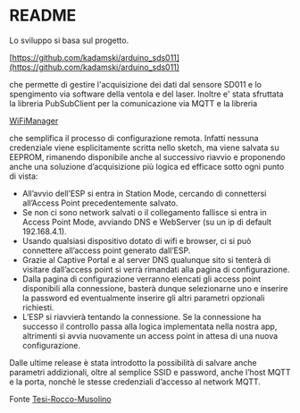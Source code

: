 # README #

Lo sviluppo si basa sul progetto.

[https://github.com/kadamski/arduino_sds011](https://github.com/kadamski/arduino_sds011)

che permette di gestire l'acquisizione dei dati dal sensore SD011 e lo spengimento via software della ventola e del laser.
Inoltre e' stata sfruttata la libreria PubSubClient per la comunicazione via MQTT e la libreria 

[WiFiManager](https://github.com/tzapu/WiFiManager)

che semplifica il processo di configurazione remota. Infatti nessuna credenziale viene esplicitamente scritta nello sketch, ma viene salvata su EEPROM, rimanendo disponibile anche al successivo riavvio e proponendo anche una soluzione d’acquisizione più logica ed efficace sotto ogni punto di vista:

  - All’avvio dell’ESP si entra in Station Mode, cercando di connettersi all’Access Point precedentemente salvato.
  - Se non ci sono network salvati o il collegamento fallisce si entra in Access Point Mode, avviando DNS e WebServer (su un ip di default 192.168.4.1).
  - Usando qualsiasi dispositivo dotato di wifi e browser, ci si può connettere all’access point generato dall’ESP.
  - Grazie al Captive Portal e al server DNS qualunque sito si tenterà di visitare dall’access point si verrà rimandati alla pagina di configurazione.
  - Dalla pagina di configurazione verranno elencati gli access point disponibili alla connessione, basterà dunque selezionarne uno e inserire la password ed eventualmente inserire gli altri parametri opzionali richiesti.
  - L’ESP si riavvierà tentando la connessione. Se la connessione ha successo il controllo passa alla logica implementata nella nostra app, altrimenti si avvia nuovamente un access point in attesa di una nuova configurazione.

Dalle ultime release è stata introdotto la possibilità di salvare anche parametri addizionali, oltre al semplice SSID e password, anche l’host MQTT e la porta, nonchè le stesse credenziali d’accesso al network MQTT.

Fonte 
[Tesi-Rocco-Musolino](https://hackerstribe.com/wp-content/uploads/2016/04/Tesi-Rocco-Musolino.pdf)
